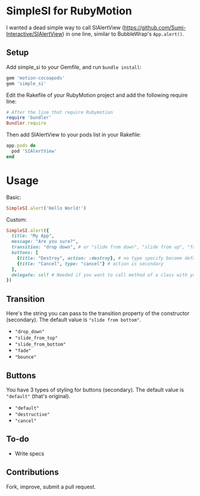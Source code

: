SimpleSI for RubyMotion
====================

I wanted a dead simple way to call SIAlertView (https://github.com/Sumi-Interactive/SIAlertView) in one line, similar to BubbleWrap's `App.alert()`.

## Setup

Add simple_si to your Gemfile, and run `bundle install`:
```ruby
gem 'motion-cocoapods'
gem 'simple_si'
```

Edit the Rakefile of your RubyMotion project and add the following require line:
```ruby
# After the line that require Rubymotion
require 'bundler'
Bundler.require
```

Then add SIAlertView to your pods list in your Rakefile:
```ruby
app.pods do
  pod 'SIAlertView'
end
```

Usage
==========

Basic:

```ruby
SimpleSI.alert('Hello World!')
```

Custom:
```ruby
SimpleSI.alert({
  title: "My App",
  message: "Are you sure?",
  transition: "drop down", # or "slide from down", "slide from up", "fade" or "bounce"
  buttons: [
    {title: "Destroy", action: :destroy}, # no type specify become default styling
    {title: "Cancel", type: "cancel"} # action is secondary
  ],
  delegate: self # Needed if you want to call method of a class with your button
})
```

## Transition

Here's the string you can pass to the transition property of the constructor (secondary). The default value is `"slide from bottom"`.

* `"drop_down"`
* `"slide_from_top"`
* `"slide_from_bottom"`
* `"fade"`
* `"bounce"`

## Buttons

You have 3 types of styling for buttons (secondary). The default value is `"default"` (that's original).

* `"default"`
* `"destructive"`
* `"cancel"`

## To-do

* Write specs

## Contributions

Fork, improve, submit a pull request.
